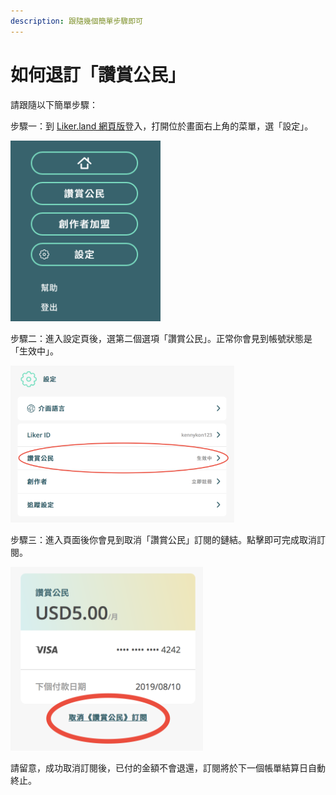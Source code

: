 ```yaml
---
description: 跟隨幾個簡單步驟即可
---
```


# 如何退訂「讚賞公民」

請跟隨以下簡單步驟：  
  
步驟一：到 [Liker.land 網頁版](https://liker.land/)登入，打開位於畫面右上角的菜單，選「設定」。

![](../../.gitbook/assets/subscribe-civic-liker-1.png)

步驟二：進入設定頁後，選第二個選項「讚賞公民」。正常你會見到帳號狀態是「生效中」。  


![](../../.gitbook/assets/subscribe-civic-liker-2.png)

步驟三：進入頁面後你會見到取消「讚賞公民」訂閱的鏈結。點擊即可完成取消訂閱。

![](../../.gitbook/assets/subscribe-civic-liker-3.png)

請留意，成功取消訂閱後，已付的金額不會退還，訂閱將於下一個帳單結算日自動終止。


